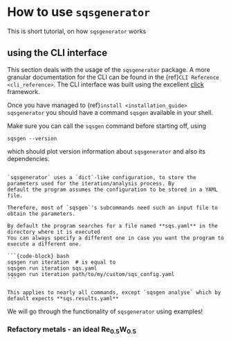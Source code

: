 
# How to use `sqsgenerator`

This is short tutorial, on how `sqsgenerator` works


## using the CLI interface

This section deals with the usage of the `sqsgenerator` package. A more granular documentation for the CLI can be found 
in the {ref}`CLI Reference <cli_reference>`. The CLI interface was built using the excellent [click](https://click.palletsprojects.com/en/8.0.x/) framework.

Once you have managed to {ref}`install <installation_guide>` `sqsgenerator` you should have a command `sqsgen` available
in your shell.

Make sure you can call the `sqsgen` command before starting off, using

```{code-block} bash
sqsgen --version
```

which should plot version information about `sqsgenerator` and also its dependencies.



````{note}

`sqsgenerator` uses a `dict`-like configuration, to store the parameters used for the iteration/analysis process. By
default the program assumes the configuration to be stored in a YAML file.

Therefore, most of `sqsgen`'s subcommands need such an input file to obtain the parameters.

By default the program searches for a file named **sqs.yaml** in the directory where it is executed
You can always specify a different one in case you want the program to execute a different one.

```{code-block} bash
sqsgen run iteration  # is equal to
sqsgen run iteration sqs.yaml
sqsgen run iteration path/to/my/custom/sqs_config.yaml
```

This applies to nearly all commands, except `sqsgen analyse` which by default expects **sqs.results.yaml**

````

We will go through the functionality of `sqsgenerator` using examples!
### Refactory metals - an ideal $\text{Re}_{0.5}\text{W}_{0.5}$